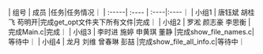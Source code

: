 | 组号 | 成员 |任务|任务情况｜
| :-----| :---- | :----|:----｜
| 小组1 | 唐钰斌 胡桂飞 苟明开|完成get_opt文件夹下所有文件|完成｜
| 小组2 | 罗淞 颜志豪 李思衡 |完成Main.c|完成｜
| 小组3 | 李时进 施婷 申黄琪 董静 |完成show_file_names.c|等待中｜
| 小组4 | 龙月 刘维 曾春琳 彭喆 |完成show_file_all_info.c|等待中｜
